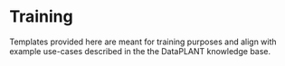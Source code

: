 
# Training

Templates provided here are meant for training purposes and align with example use-cases described in the the DataPLANT knowledge base. 